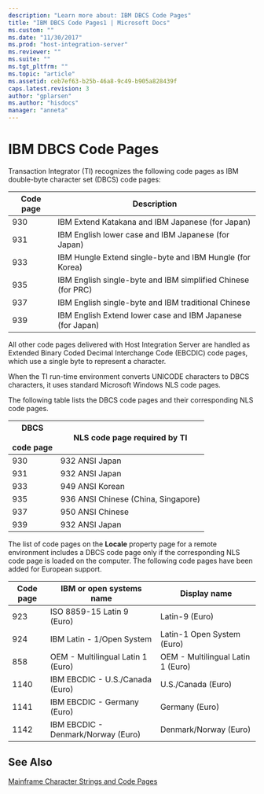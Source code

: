 ```yaml
---
description: "Learn more about: IBM DBCS Code Pages"
title: "IBM DBCS Code Pages1 | Microsoft Docs"
ms.custom: ""
ms.date: "11/30/2017"
ms.prod: "host-integration-server"
ms.reviewer: ""
ms.suite: ""
ms.tgt_pltfrm: ""
ms.topic: "article"
ms.assetid: ceb7ef63-b25b-46a8-9c49-b905a828439f
caps.latest.revision: 3
author: "gplarsen"
ms.author: "hisdocs"
manager: "anneta"
---
```

# IBM DBCS Code Pages
Transaction Integrator (TI) recognizes the following code pages as IBM double-byte character set (DBCS) code pages:  
  
|Code page|Description|  
|---------------|-----------------|  
|930|IBM Extend Katakana and IBM Japanese (for Japan)|  
|931|IBM English lower case and IBM Japanese (for Japan)|  
|933|IBM Hungle Extend single-byte and IBM Hungle (for Korea)|  
|935|IBM English single-byte and IBM simplified Chinese (for PRC)|  
|937|IBM English single-byte and IBM traditional Chinese|  
|939|IBM English Extend lower case and IBM Japanese (for Japan)|  
  
 All other code pages delivered with Host Integration Server are handled as Extended Binary Coded Decimal Interchange Code (EBCDIC) code pages, which use a single byte to represent a character.  
  
 When the TI run-time environment converts UNICODE characters to DBCS characters, it uses standard Microsoft Windows NLS code pages.  
  
 The following table lists the DBCS code pages and their corresponding NLS code pages.  
  
|DBCS<br /><br /> code page|NLS code page required by TI|  
|------------------------|----------------------------------|  
|930|932 ANSI Japan|  
|931|932 ANSI Japan|  
|933|949 ANSI Korean|  
|935|936 ANSI Chinese (China, Singapore)|  
|937|950 ANSI Chinese|  
|939|932 ANSI Japan|  
  
 The list of code pages on the **Locale** property page for a remote environment includes a DBCS code page only if the corresponding NLS code page is loaded on the computer. The following code pages have been added for European support.  
  
|Code page|IBM or open systems name|Display name|  
|---------------|------------------------------|------------------|  
|923|ISO 8859-15 Latin 9 (Euro)|Latin-9 (Euro)|  
|924|IBM Latin - 1/Open System|Latin-1 Open System (Euro)|  
|858|OEM - Multilingual Latin 1 (Euro)|OEM - Multilingual Latin 1 (Euro)|  
|1140|IBM EBCDIC - U.S./Canada (Euro)|U.S./Canada (Euro)|  
|1141|IBM EBCDIC - Germany (Euro)|Germany (Euro)|  
|1142|IBM EBCDIC - Denmark/Norway (Euro)|Denmark/Norway (Euro)|  
  
## See Also  
 [Mainframe Character Strings and Code Pages](../core/mainframe-character-strings-and-code-pages2.md)

